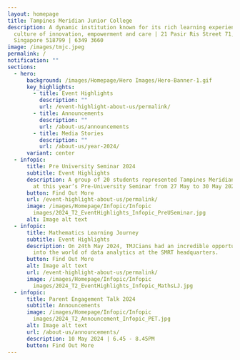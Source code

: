 ```yaml
---
layout: homepage
title: Tampines Meridian Junior College
description: A dynamic institution known for its rich learning experiences in a
  culture of innovation, empowerment and care | 21 Pasir Ris Street 71,
  Singapore 518799 | 6349 3660
image: /images/tmjc.jpeg
permalink: /
notification: ""
sections:
  - hero:
      background: /images/Homepage/Hero Images/Hero-Banner-1.gif
      key_highlights:
        - title: Event Highlights
          description: ""
          url: /event-highlight-about-us/permalink/
        - title: Announcements
          description: ""
          url: /about-us/announcements
        - title: Media Stories
          description: ""
          url: /about-us/year-2024/
      variant: center
  - infopic:
      title: Pre University Seminar 2024
      subtitle: Event Highlights
      description: A group of 20 students represented Tampines Meridian Junior College
        at this year’s Pre-University Seminar from 27 May to 30 May 2024.
      button: Find Out More
      url: /event-highlight-about-us/permalink/
      image: /images/Homepage/Infopic/Infopic
        images/2024_T2_EventHighlights_Infopic_PreUSeminar.jpg
      alt: Image alt text
  - infopic:
      title: Mathematics Learning Journey
      subtitle: Event Highlights
      description: On 24th May 2024, TMJCians had an incredible opportunity to delve
        into the world of data analytics at the SMRT headquarters.
      button: Find Out More
      alt: Image alt text
      url: /event-highlight-about-us/permalink/
      image: /images/Homepage/Infopic/Infopic
        images/2024_T2_EventHighlights_Infopic_MathsLJ.jpg
  - infopic:
      title: Parent Engagement Talk 2024
      subtitle: Announcements
      image: /images/Homepage/Infopic/Infopic
        images/2024_T2_Announcement_Infopic_PET.jpg
      alt: Image alt text
      url: /about-us/announcements/
      description: 10 May 2024 | 6.45 - 8.45PM
      button: Find Out More
---
```

